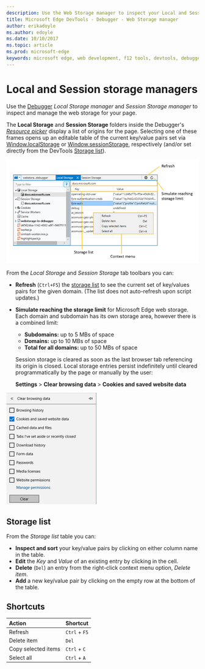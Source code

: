```yaml
---
description: Use the Web Storage manager to inspect your Local and Session storage caches 
title: Microsoft Edge DevTools - Debugger - Web Storage manager
author: erikadoyle
ms.author: edoyle
ms.date: 10/10/2017
ms.topic: article
ms.prod: microsoft-edge
keywords: microsoft edge, web development, f12 tools, devtools, debugger, debugging, local storage, session storage, web storage, cache
---
```


# Local and Session storage managers

Use the [Debugger](../debugger.md) *Local Storage manager* and *Session Storage manager* to inspect and manage the web storage for  your page. 

The **Local Storage** and **Session Storage** folders inside the Debugger's [*Resource picker*](../debugger.md#resource-picker) display a list of origins for the page. Selecting one of these frames opens up an editable table of the current key/value pairs set via [Window.localStorage](https://developer.mozilla.org/en-US/docs/Web/API/Window/localStorage) or [Window.sessionStorage](https://developer.mozilla.org/en-US/docs/Web/API/Window/sessionStorage), respectively (and/or set directly from the  DevTools [Storage list](#storage-list)).


![DevTools Cookies manager](../media/debugger_web_storage.png)

From the *Local Storage* and *Session Storage* tab toolbars you can:

 - **Refresh** (`Ctrl+F5`) the [storage list](#cookies-list) to see the current set of key/values pairs for the given domain. (The list does not auto-refresh upon script updates.)
 - **Simulate reaching the storage limit** for Microsoft Edge web storage. Each domain and subdomain has its own storage area, however there is a combined limit:
    - **Subdomains:** up to 5 MBs of space
    - **Domains:** up to 10 MBs of space
    - **Total for all domains:** up to 50 MBs of space

   Session storage is cleared as soon as the last browser tab referencing its origin is closed. Local storage entries persist indefinitely until cleared programmatically by the page or manually by the user:

   **Settings** > **Clear browsing data** > **Cookies and saved website data**

![Clear browsing data from the Microsoft Edge Settings panel](../media/settings_clear_browsing_data.png)

## Storage list

From the *Storage list* table you can:

 - **Inspect and sort** your key/value pairs by clicking on either column name in the table.
 - **Edit** the *Key* and *Value* of an existing entry by clicking in the cell.
 - **Delete** (`Del`) an entry from the right-click context menu option, *Delete item*.
 - **Add** a new key/value pair by clicking on the empty row at the bottom of the table.


## Shortcuts

| Action              | Shortcut      |
|:--------------------|:--------------|
| Refresh             | `Ctrl` + `F5` |
| Delete item         | `Del`         |
| Copy selected items | `Ctrl` + `C`  |
| Select all          | `Ctrl` + `A`  |

